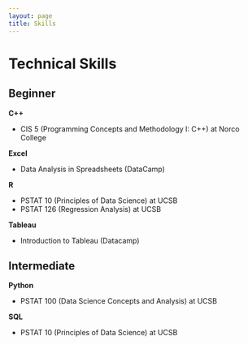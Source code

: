 ```yaml
---
layout: page
title: Skills
---
```

# Technical Skills  

## Beginner
**C++**  
- CIS 5 (Programming Concepts and Methodology I: C++) at Norco College  

**Excel**
- Data Analysis in Spreadsheets (DataCamp)  

**R**  
- PSTAT 10 (Principles of Data Science) at UCSB  
- PSTAT 126 (Regression Analysis) at UCSB  

**Tableau**  
- Introduction to Tableau (Datacamp)  

## Intermediate  
**Python**  
- PSTAT 100 (Data Science Concepts and Analysis) at UCSB  

**SQL**  
- PSTAT 10 (Principles of Data Science) at UCSB  

